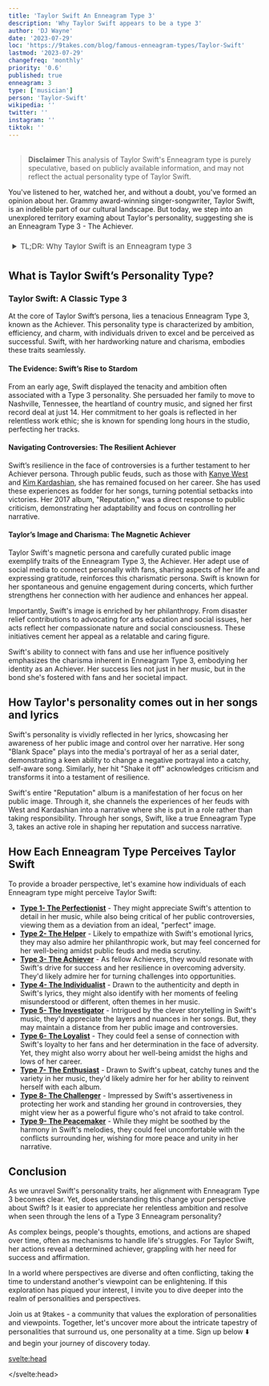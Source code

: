 ```yaml
---
title: 'Taylor Swift An Enneagram Type 3'
description: 'Why Taylor Swift appears to be a type 3'
author: 'DJ Wayne'
date: '2023-07-29'
loc: 'https://9takes.com/blog/famous-enneagram-types/Taylor-Swift'
lastmod: '2023-07-29'
changefreq: 'monthly'
priority: '0.6'
published: true
enneagram: 3
type: ['musician']
person: 'Taylor-Swift'
wikipedia: ''
twitter: ''
instagram: ''
tiktok: ''
---
```


<!-- // notes:  -->

<script>
	import  PopCard  from "../../../lib/components/atoms/PopCard.svelte";
</script>
<div
	style="display: flex;
    justify-content: center;
    margin: 1rem 0;
	"
>
	<PopCard
		image={`/types/3s/${'Taylor-Swift'}.webp`}
		showIcon={false}
		displayText="Taylor Swift"
		subtext=""
	/>
</div>

> **Disclaimer** This analysis of Taylor Swift's Enneagram type is purely speculative, based on publicly available information, and may not reflect the actual personality type of Taylor Swift.

<p class="firstLetter">You've listened to her, watched her, and without a doubt, you've formed an opinion about her. Grammy award-winning singer-songwriter, Taylor Swift, is an indelible part of our cultural landscape. But today, we step into an unexplored territory examing about Taylor's personality, suggesting she is an Enneagram Type 3 - The Achiever.</p>

<details>
<summary class="accordion">TL;DR: Why Taylor Swift is an Enneagram type 3</summary>
<div class="panel">
<ul>
<li><b>The Persistent Pursuit of Success:</b> Grammy award-winning artist, Taylor Swift, exhibits classic Type 3 attributes, primarily her relentless ambition. Her early move to Nashville and steadfast dedication to her craft, visible in the long hours she pours into the studio, spotlight her inherent need to excel, a characteristic feature of Type 3 - The Achiever.
</li>
<li><b>The Inner Workings of an Achiever:</b> Swift's inner world likely revolves around a continual strive for achievement. As a Type 3, her thoughts, feelings, and daily actions are geared towards projecting a successful image and gaining validation, which is key to her self-esteem. This may include constant self-evaluation and a careful analysis of her public image.
</li>
<li><b>Resilience Amid Controversy:</b> Public feuds with celebrities like <a href="./Kanye">Kanye West</a> and <a href="./Kim-Kardashian">Kim Kardashian</a> have been a part of Swift's journey. But, her resilience in the face of adversity, turning potential setbacks into triumphs through her music, reflects her Type 3 nature. It mirrors the Achiever's coping mechanism, that stems from the fear of being worthless or seen as unsuccessful.
</li>
<li><b>Driven by a Core Motivation:</b> Taylor's core motivation, like most Type 3s, is a fear of worthlessness, which fuels her pursuit of success and validation. Her lyrics, philanthropy, and even the handling of public controversies all trace back to this underlying motivation. Understanding this provides insight into Swift's unyielding ambition and persistent resilience, further solidifying her alignment with the Enneagram Type 3 personality.
</li>
</ul>
 </div>
</details>

## What is Taylor Swift’s Personality Type?

### Taylor Swift: A Classic Type 3

At the core of Taylor Swift’s persona, lies a tenacious Enneagram Type 3, known as the Achiever. This personality type is characterized by ambition, efficiency, and charm, with individuals driven to excel and be perceived as successful. Swift, with her hardworking nature and charisma, embodies these traits seamlessly.

#### The Evidence: Swift’s Rise to Stardom

From an early age, Swift displayed the tenacity and ambition often associated with a Type 3 personality. She persuaded her family to move to Nashville, Tennessee, the heartland of country music, and signed her first record deal at just 14. Her commitment to her goals is reflected in her relentless work ethic; she is known for spending long hours in the studio, perfecting her tracks.

#### Navigating Controversies: The Resilient Achiever

Swift’s resilience in the face of controversies is a further testament to her Achiever persona. Through public feuds, such as those with [Kanye West](/blog/famous-enneagram-types/Kanye) and [Kim Kardashian](/blog/famous-enneagram-types/Kim-Kardashian), she has remained focused on her career. She has used these experiences as fodder for her songs, turning potential setbacks into victories. Her 2017 album, "Reputation," was a direct response to public criticism, demonstrating her adaptability and focus on controlling her narrative.

#### Taylor’s Image and Charisma: The Magnetic Achiever

Taylor Swift's magnetic persona and carefully curated public image exemplify traits of the Enneagram Type 3, the Achiever. Her adept use of social media to connect personally with fans, sharing aspects of her life and expressing gratitude, reinforces this charismatic persona. Swift is known for her spontaneous and genuine engagement during concerts, which further strengthens her connection with her audience and enhances her appeal.

Importantly, Swift's image is enriched by her philanthropy. From disaster relief contributions to advocating for arts education and social issues, her acts reflect her compassionate nature and social consciousness. These initiatives cement her appeal as a relatable and caring figure.

Swift's ability to connect with fans and use her influence positively emphasizes the charisma inherent in Enneagram Type 3, embodying her identity as an Achiever. Her success lies not just in her music, but in the bond she's fostered with fans and her societal impact.

## How Taylor's personality comes out in her songs and lyrics

Swift's personality is vividly reflected in her lyrics, showcasing her awareness of her public image and control over her narrative. Her song "Blank Space" plays into the media's portrayal of her as a serial dater, demonstrating a keen ability to change a negative portrayal into a catchy, self-aware song. Similarly, her hit "Shake it off" acknowledges criticism and transforms it into a testament of resilience.

Swift's entire "Reputation" album is a manifestation of her focus on her public image. Through it, she channels the experiences of her feuds with West and Kardashian into a narrative where she is put in a role rather than taking responsibility. Through her songs, Swift, like a true Enneagram Type 3, takes an active role in shaping her reputation and success narrative.

## How Each Enneagram Type Perceives Taylor Swift

To provide a broader perspective, let's examine how individuals of each Enneagram type might perceive Taylor Swift:

- **[Type 1- The Perfectionist](/blog/enneagram/enneagram-type-1)** - They might appreciate Swift's attention to detail in her music, while also being critical of her public controversies, viewing them as a deviation from an ideal, "perfect" image.
- **[Type 2- The Helper](/blog/enneagram/enneagram-type-2)** - Likely to empathize with Swift's emotional lyrics, they may also admire her philanthropic work, but may feel concerned for her well-being amidst public feuds and media scrutiny.
- **[Type 3- The Achiever](/blog/enneagram/enneagram-type-3)** - As fellow Achievers, they would resonate with Swift's drive for success and her resilience in overcoming adversity. They'd likely admire her for turning challenges into opportunities.
- **[Type 4- The Individualist](/blog/enneagram/enneagram-type-4)** - Drawn to the authenticity and depth in Swift's lyrics, they might also identify with her moments of feeling misunderstood or different, often themes in her music.
- **[Type 5- The Investigator](/blog/enneagram/enneagram-type-5)** - Intrigued by the clever storytelling in Swift's music, they'd appreciate the layers and nuances in her songs. But, they may maintain a distance from her public image and controversies.
- **[Type 6- The Loyalist](/blog/enneagram/enneagram-type-6)** - They could feel a sense of connection with Swift's loyalty to her fans and her determination in the face of adversity. Yet, they might also worry about her well-being amidst the highs and lows of her career.
- **[Type 7- The Enthusiast](/blog/enneagram/enneagram-type-7)** - Drawn to Swift's upbeat, catchy tunes and the variety in her music, they'd likely admire her for her ability to reinvent herself with each album.
- **[Type 8- The Challenger](/blog/enneagram/enneagram-type-8)** - Impressed by Swift's assertiveness in protecting her work and standing her ground in controversies, they might view her as a powerful figure who's not afraid to take control.
- **[Type 9- The Peacemaker](/blog/enneagram/enneagram-type-9)** - While they might be soothed by the harmony in Swift's melodies, they could feel uncomfortable with the conflicts surrounding her, wishing for more peace and unity in her narrative.

## Conclusion

As we unravel Swift's personality traits, her alignment with Enneagram Type 3 becomes clear. Yet, does understanding this change your perspective about Swift? Is it easier to appreciate her relentless ambition and resolve when seen through the lens of a Type 3 Enneagram personality?

As complex beings, people's thoughts, emotions, and actions are shaped over time, often as mechanisms to handle life's struggles. For Taylor Swift, her actions reveal a determined achiever, grappling with her need for success and affirmation.

In a world where perspectives are diverse and often conflicting, taking the time to understand another's viewpoint can be enlightening. If this exploration has piqued your interest, I invite you to dive deeper into the realm of personalities and perspectives.

Join us at 9takes - a community that values the exploration of personalities and viewpoints. Together, let's uncover more about the intricate tapestry of personalities that surround us, one personality at a time. Sign up below ⬇️ and begin your journey of discovery today.

<svelte:head>

<script type="application/ld+json">
{
  "@context": "http://schema.org",
  "@graph": [
    {
      "@type": "Article",
      "articleBody": "This article explores the personality traits of Taylor Swift from the perspective of the Enneagram Type 3. Known for her ambition, resilience, and transformational creativity, Swift embodies many characteristics of Type 3 personalities. The article discusses various aspects of Swift's life and career that demonstrate her Type 3 characteristics, including her music evolution, songwriting skills, and media narratives.",
      "author": {
        "@type": "Person",
        "name": "DJ Wayne",
        "sameAs": [
          {
            "@id": "https://www.instagram.com/djwayne3/"
          },
          {
            "@id": "https://www.linkedin.com/in/davidtwayne/"
          },
          {
            "@id": "https://twitter.com/djwayne3"
          }
        ]
      },
      "dateModified": {
        "@type": "Date",
        "@value": "2023-07-29"
      },
      "datePublished": {
        "@type": "Date",
        "@value": "2023-07-29"
      },
      "description": "This blog post examines the reasons why Taylor Swift might be an Enneagram Type 3. It focuses on her personality traits, her motivations, her inner world, controversies she's faced, and how these elements might be related to the core attributes of a Type 3.",
      "headline": "Unraveling Taylor Swift: An Insight Into Her Enneagram Type 3 Personality",
      "image": {
        "@type": "ImageObject",
        "height": 800,
        "url": {
          "@id": "https://9takes.com/types/3s/Taylor-Swift.webp"
        },
        "width": 1200
      },
      "mainEntityOfPage": {
        "@id": "https://9takes.com/blog/famous-enneagram-types/Taylor-Swift",
        "@type": "WebPage"
      },
      "mentions": {
        "@type": "Person",
        "name": "Taylor Swift",
        "sameAs": [
          {
            "@id": "https://en.wikipedia.org/wiki/Taylor_Swift"
          },
          {
            "@id": "https://www.taylorswift.com/"
          },
          {
            "@id": "https://twitter.com/taylorswift13"
          },
          {
            "@id": "https://www.instagram.com/taylorswift/"
          },
          {
            "@id": "https://www.tiktok.com/@taylorswift"
          }
        ]
      },
      "publisher": {
        "@type": "Organization",
        "sameAs": [
          {
            "@id": "https://www.instagram.com/9takesdotcom/"
          },
          {
            "@id": "https://twitter.com/9takesdotcom"
          }
        ],
        "logo": {
          "@type": "ImageObject",
          "url": {
            "@id": "https://9takes.com/brand/darkRubix.png"
          }
        },
        "name": "9takes"
      }
    },
    {
      "@type": "FAQPage",
      "mainEntity": [
        {
          "@type": "Question",
          "acceptedAnswer": {
            "@type": "Answer",
            "text": "Taylor Swift exhibits many characteristics associated with Enneagram Type 3 personalities. This includes her ambition, resilience, and transformational creativity. These characteristics are rooted in her desire to be seen as successful and valuable, which is a core motivation for Type 3 individuals."
          },
          "name": "Why is Taylor Swift considered an Enneagram Type 3?"
        },
        {
          "@type": "Question",
          "acceptedAnswer": {
            "@type": "Answer",
            "text": "Taylor's success in the music industry, her influential songwriting, and her ability to navigate public controversies are all indicative of her Type 3 personality. Moreover, her ability to reinvent her music style and her dedication to her personal image also reflect the strengths and growth potential of Type 3 individuals."
          },
          "name": "What are some examples of Taylor Swift's Type 3 characteristics?"
        },
    {
          "@type": "Question",
          "acceptedAnswer": {
            "@type": "Answer",
            "text": "Taylor Swift is well-known for her emotive and evocative songwriting. She is ambitious, driven, and often seen as resilient in the face of controversy. However, these descriptions are based on public perception and her portrayed image in the media. To know her exact personality, one would have to know her personally."
          },
          "name": "What is Taylor Swift's personality?"
        },
    {
          "@type": "Question",
          "acceptedAnswer": {
            "@type": "Answer",
            "text": "Taylor Swift is an Enneagram type 3, also known as The Achiever. This Enneagram type is ambitious, adaptable, and driven, often motivated by a desire to be successful and admired. Please note that this information is based on public information and not confirmed by Taylor Swift herself."
          },
          "name": "What is Taylor Swift's Enneagram type?"
        }
      ]
    }
  ]
}
</script>

</svelte:head>

<style lang="scss">
  .accordion {
    color: #444;
    cursor: pointer;
    padding: 0.5rem;
    border: none;
    text-align: left;
    outline: none;
    font-size: 15px;
    transition: 0.4s;
  }

  .accordion:hover {
    background-color: var(--color-theme-purple-v);
    color: var(--color-theme-purple);
  }

  /*.panel:hover {

    background-color: #ccc;

}*/

  .panel {
    padding: 18px;
    /*display: none;*/
    background-color: white;
    overflow: hidden;

  }
</style>
